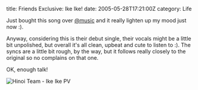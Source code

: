 title: Friends Exclusive: Ike Ike!
date: 2005-05-28T17:21:00Z
category: Life

Just bought this song over [@music](http://atmusic.avexnet.or.jp/wma/) and it really lighten up my mood just now :).

Anyway, considering this is their debut single, their vocals might be a little bit unpolished, but overall it's all clean, upbeat and cute to listen to :). The syncs are a little bit rough, by the way, but it follows really closely to the original so no complains on that one.

OK, enough talk!

![Hinoi Team - Ike Ike PV](https://www.youtube.com/watch?v=bC1l5vpH67U)
